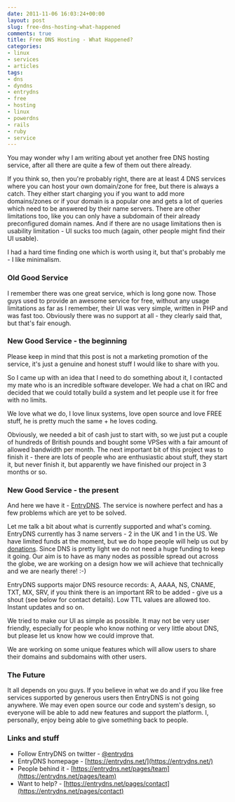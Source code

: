 ```yaml
---
date: 2011-11-06 16:03:24+00:00
layout: post
slug: free-dns-hosting-what-happened
comments: true
title: Free DNS Hosting - What Happened?
categories:
- linux
- services
- articles
tags:
- dns
- dyndns
- entrydns
- free
- hosting
- linux
- powerdns
- rails
- ruby
- service
---
```


You may wonder why I am writing about yet another free DNS hosting service,
after all there are quite a few of them out there already.

If you think so, then you're probably right, there are at least 4 DNS services
where you can host your own domain/zone for free, but there is always a catch.
They either start charging you if you want to add more domains/zones or if your
domain is a popular one and gets a lot of queries which need to be answered by
their name servers. There are other limitations too, like you can only have a
subdomain of their already preconfigured domain names. And if there are no
usage limitations then is usability limitation - UI sucks too much (again,
other people might find their UI usable).

I had a hard time finding one which is worth using it, but that's probably me -
I like minimalism.


### Old Good Service

I remember there was one great service, which is long gone now. Those guys used
to provide an awesome service for free, without any usage limitations as far as
I remember, their UI was very simple, written in PHP and was fast too.
Obviously there was no support at all - they clearly said that, but that's fair
enough.


### New Good Service - the beginning

Please keep in mind that this post is not a marketing promotion of the service,
it's just a genuine and honest stuff I would like to share with you.

So I came up with an idea that I need to do something about it, I contacted my
mate who is an incredible software developer. We had a chat on IRC and decided
that we could totally build a system and let people use it for free with no
limits.

We love what we do, I love linux systems, love open source and love FREE stuff,
he is pretty much the same + he loves coding.

Obviously, we needed a bit of cash just to start with, so we just put a couple
of hundreds of British pounds and bought some VPSes with a fair amount of
allowed bandwidth per month. The next important bit of this project was to
finish it - there are lots of people who are enthusiastic about stuff, they
start it, but never finish it, but apparently we have finished our project in 3
months or so.


### New Good Service - the present

And here we have it - [EntryDNS](https://entrydns.net). The service is nowhere
perfect and has a few problems which are yet to be solved.

Let me talk a bit about what is currently supported and what's coming. EntryDNS
currently has 3 name servers - 2 in the UK and 1 in the US. We have limited
funds at the moment, but we do hope people will help us out by
[donations](https://entrydns.net/pages/donate). Since DNS is pretty light we do
not need a huge funding to keep it going. Our aim is to have as many nodes as
possible spread out across the globe, we are working on a design how we will
achieve that technically and we are nearly there! :-)

EntryDNS supports major DNS resource records: A, AAAA, NS, CNAME, TXT, MX, SRV,
if you think there is an important RR to be added - give us a shout (see below
for contact details). Low TTL values are allowed too. Instant updates and so
on.

We tried to make our UI as simple as possible. It may not be very user
friendly, especially for people who know nothing or very little about DNS, but
please let us know how we could improve that.

We are working on some unique features which will allow users to share their
domains and subdomains with other users.


### The Future

It all depends on you guys. If you believe in what we do and if you like free
services supported by generous users then EntryDNS is not going anywhere.
We may even open source our code and system's design, so everyone will be able
to add new features and support the platform.
I, personally, enjoy being able to give something back to people.


### Links and stuff
* Follow EntryDNS on twitter - [@entrydn](https://twitter.com/#!/entrydns)[s](https://twitter.com/#!/entrydns)
* EntryDNS homepage - [https://entrydns.net/](https://entrydns.net/)
* People behind it - [https://entrydns.net/pages/team](https://entrydns.net/pages/team)
* Want to help? - [https://entrydns.net/pages/contact](https://entrydns.net/pages/contact)







